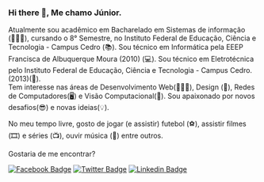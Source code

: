 ### Hi there 👋, Me chamo Júnior.

<!--
**JuniorSoares716/JuniorSoares716** is a ✨ _special_ ✨ repository because its `README.md` (this file) appears on your GitHub profile.
-->
Atualmente sou acadêmico em Bacharelado em Sistemas de informação (👨🏻‍💻), cursando o 8° Semestre, no Instituto Federal de Educação, Ciência e Tecnologia - Campus Cedro (📚). 
Sou técnico em Informática pela EEEP Francisca de Albuquerque Moura (2010) (💻). Sou técnico em Eletrotécnica pelo Instituto Federal de Educação, Ciência e Tecnologia - Campus Cedro.(2013)(🔌).  
Tem interesse nas áreas de Desenvolvimento Web(👨🏻‍💻), Design (🎨), Redes de Computadores(🖥️) e Visão Computacional(🧬). Sou apaixonado por novos desafios(😎) e novas ideias(💡).

No meu tempo livre, gosto de jogar (e assistir) futebol (⚽️), assistir filmes (🎞️) e séries (📺), ouvir música (🎵) entre outros.


Gostaria de me encontrar?

[![Facebook Badge](https://img.shields.io/badge/-Facebook-blue?style=flat-square&logo=Facebook&logoColor=white&link=https://www.facebook.com/junior.soares.3158652)](https://www.facebook.com/junior.soares.3158652)
[![Twitter Badge](https://img.shields.io/badge/-Twitter-1ca0f1?style=flat-square&labelColor=1ca0f1&logo=twitter&logoColor=white&link=https://twitter.com/juniorsoares716)](https://twitter.com/juniorsoares716)
[![Linkedin Badge](https://img.shields.io/badge/-LinkedIn-blue?style=flat-square&logo=Linkedin&logoColor=white&link=https://www.linkedin.com/in/junior-soares-189b31141/)](https://www.linkedin.com/in/junior-soares-189b31141/)
<!--
Here are some ideas to get you started:

- 🔭 I’m currently working on ...
- 🌱 I’m currently learning ...
- 👯 I’m looking to collaborate on ...
- 🤔 I’m looking for help with ...
- 💬 Ask me about ...
- 📫 How to reach me: ...
- 😄 Pronouns: ...
- ⚡ Fun fact: ...
-->
